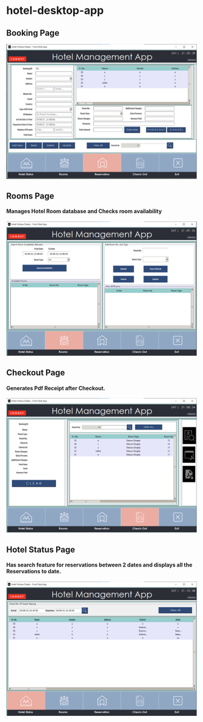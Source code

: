 # hotel-desktop-app  
## Booking Page
![Booking Page](screenshots/BookingPage.png)
## Rooms Page
#### Manages Hotel Room database and Checks room availability
![Rooms Page](screenshots/RoomsPage.png)
## Checkout Page
#### Generates Pdf Receipt after Checkout.
![Checkout/Receipt Page](screenshots/PreviewPage.png)
## Hotel Status Page
#### Has search feature for reservations between 2 dates and displays all the Reservations to date.
![Hotel Status Page](screenshots/StatusPage.png)
